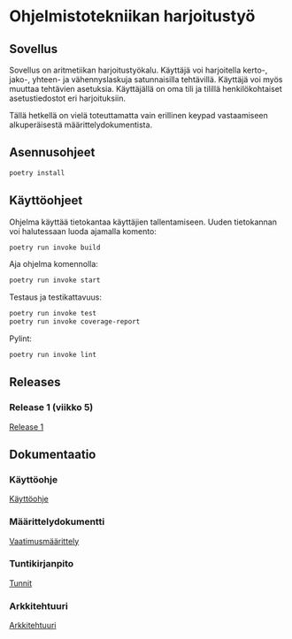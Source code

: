 # Ohjelmistotekniikan harjoitustyö
## Sovellus
Sovellus on aritmetiikan harjoitustyökalu. Käyttäjä voi harjoitella kerto-, jako-, yhteen- ja vähennyslaskuja satunnaisilla tehtävillä. Käyttäjä voi myös muuttaa tehtävien asetuksia. Käyttäjällä on oma tili ja tilillä henkilökohtaiset asetustiedostot eri harjoituksiin.

Tällä hetkellä on vielä toteuttamatta vain erillinen keypad vastaamiseen alkuperäisestä määrittelydokumentista.

## Asennusohjeet

```bash
poetry install
```

## Käyttöohjeet

Ohjelma käyttää tietokantaa käyttäjien tallentamiseen. Uuden tietokannan voi halutessaan luoda ajamalla komento:
```bash
poetry run invoke build
```

Aja ohjelma komennolla:
```bash
poetry run invoke start
``` 

Testaus ja testikattavuus:
```bash
poetry run invoke test
poetry run invoke coverage-report
```

Pylint:
```bash
poetry run invoke lint
```

## Releases
### Release 1 (viikko 5)
[Release 1](https://github.com/rtammisalo/ot-harjoitustyo/releases/tag/viikko5)

## Dokumentaatio

### Käyttöohje
[Käyttöohje](dokumentaatio/kayttoohje.md)

### Määrittelydokumentti
[Vaatimusmäärittely](https://github.com/rtammisalo/ot-harjoitustyo/blob/master/dokumentaatio/vaatimusmaarittely.md)

### Tuntikirjanpito
[Tunnit](https://github.com/rtammisalo/ot-harjoitustyo/blob/master/dokumentaatio/tunnit.md)

### Arkkitehtuuri
[Arkkitehtuuri](dokumentaatio/arkkitehtuuri.md)
